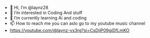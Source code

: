 - 👋 Hi, I’m @laynz28
- 👀 I’m interested in Coding And stuff 
- 🌱 I’m currently learning Ai and coding
- 📫 How to reach me you can aslo go to my youtube music channel
- https://youtube.com/@laynz-vx3rg?si=CsDijP09giDfLmKO 
<!---
subscribe or bluek -> dead
https://youtube.com/@laynz-vx3rg?si=CsDijP09giDfLmKO

